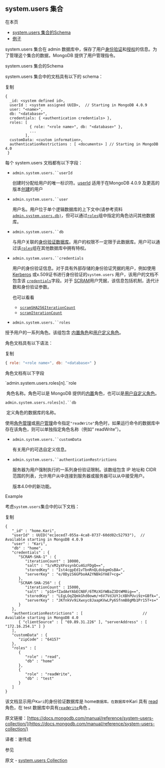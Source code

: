 ## system.users 集合

在本页

- [system.users 集合的Schema](https://docs.mongodb.com/manual/reference/system-users-collection/system-users-schema)
- [例子](https://docs.mongodb.com/manual/reference/system-users-collection/example)

system.users 集合在 admin 数据库中，保存了用户[身份验证](https://docs.mongodb.com/manual/core/authentication/authentication)和[授权](https://docs.mongodb.com/manual/core/authorization/authorization)的信息。为了管理这个集合的数据，MongoDB 提供了用户管理指令。


 system.users 集合的Schema

system.users 集合中的文档具有以下的 schema：

复制

```
{
  _id: <system defined id>,
  userId : <system assigned UUID>,  // Starting in MongoDB 4.0.9
  user: "<name>",
  db: "<database>",
  credentials: { <authentication credentials> },
  roles: [
           { role: "<role name>", db: "<database>" },
           ...
         ],
  customData: <custom information>,
  authenticationRestrictions : [ <documents> ] // Starting in MongoDB 4.0
 }
```


每个 system.users 文档都有以下字段： 

- `admin.system.users.``userId`


  创建时分配给用户的唯一标识符。[userId](https://docs.mongodb.com/manual/reference/system-users-collection/admin.system.users.userId) 适用于在MongoDB 4.0.9 及更高的版本[创建](https://docs.mongodb.com/manual/reference/method/db.createUser/db.createUser)的用户

- `admin.system.users.``user`


  用户名。用户位于单个逻辑数据库的上下文中(请参考资料[`admin.system.users.db)`](https://docs.mongodb.com/manual/reference/system-users-collection/admin.system.users.db)，但可以通过[`roles`](https://docs.mongodb.com/manual/reference/system-users-collection/admin.system.users.roles)组中指定的角色访问其他数据库。 

- `admin.system.users.``db`


  与用户关联的[身份验证数据库](https://docs.mongodb.com/manual/core/security-users/authentication-database)。用户的权限不一定限于此数据库。用户可以通过该[`roles`](https://docs.mongodb.com/manual/reference/system-users-collection/admin.system.users.roles)组在其他数据库中拥有特权。

- `admin.system.users.``credentials`


  用户的身份验证信息。对于具有外部存储的身份验证凭据的用户，例如使用 [Kerberos](https://docs.mongodb.com/manual/tutorial/control-access-to-mongodb-with-kerberos-authentication/) 或x.509证书进行身份验证的`system.users` 用户，该用户的文档不包含该 [`credentials`](https://docs.mongodb.com/manual/reference/system-users-collection/admin.system.users.credentials)字段。对于 [SCRAM](https://docs.mongodb.com/manual/core/security-scram/authentication-scram)用户凭据，该信息包括机制，迭代计数和身份验证参数。

  也可以看看

  - [`scramSHA256IterationCount`](https://docs.mongodb.com/manual/reference/parameters/param.scramSHA256IterationCount)
  - [`scramIterationCount`](https://docs.mongodb.com/manual/reference/parameters/param.scramIterationCount)

- `admin.system.users.``roles`


 授予用户的一系列角色。该组包含 [内置角色](https://docs.mongodb.com/manual/reference/built-in-roles/built-in-roles)和[用户定义角色](https://docs.mongodb.com/manual/core/security-user-defined-roles/user-defined-roles)。


  角色文档具有以下语法：

  复制

  ```js
  { role: "<role name>", db: "<database>" }
  ```

  角色文档有以下字段

  `admin.system.users.roles[n].``role


  ​           角色名称。角色可以是 MongoDB 提供的[内置](https://docs.mongodb.com/manual/reference/built-in-roles/built-in-roles)角色，也可以是[用户自定义角色](https://docs.mongodb.com/manual/core/security-user-defined-roles/user-defined-roles)。

  `admin.system.users.roles[n].``db`


  ​          定义角色的数据库的名称。


  使用[角色管理](https://docs.mongodb.com/manual/reference/command/role-management-commands)或[用户管理](https://docs.mongodb.com/manual/reference/command/user-management-commands)命令指定`"readWrite"`角色时，如果运行命令的数据库中存在该角色，则可以单独指定角色名称（例如“ readWrite”）。

- `admin.system.users.``customData`


  有关用户的可选自定义信息。

- `admin.system.users.``authenticationRestrictions`

  
  服务器为用户强制执行的一系列身份验证限制。该数组包含 IP 地址和 CIDR 范围的列表，允许用户从中连接到服务器或服务器可以从中接受用户。
  
  版本4.0中的新功能。
  

 Example


考虑`system.users`集合中的以下文档：

复制

```
{
   "_id" : "home.Kari",
   "userId" : UUID("ec1eced7-055a-4ca8-8737-60dd02c52793"),  // Available starting in MongoDB 4.0.9
   "user" : "Kari",
   "db" : "home",
   "credentials" : {
      "SCRAM-SHA-1" : {
         "iterationCount" : 10000,
         "salt" : "S/xM2yXFosynbCu4GzFDgQ==",
         "storedKey" : "Ist4cgpEd1vTbnRnQLdobgmOsBA=",
         "serverKey" : "e/0DyzS6GPboAA2YNBkGYm87+cg="
      },
      "SCRAM-SHA-256" : {
         "iterationCount" : 15000,
         "salt" : "p1G+fZadAeYAbECN8F/6TMzXGYWBaZ3DtWM0ig==",
         "storedKey" : "LEgLOqZQmkGhd0owm/+6V7VdJUYJcXBhPUvi9z+GBfk=",
         "serverKey" : "JKfnkVv9iXwxyc8JaapKVwLPy6SfnmB8gMb1Pr15T+s="
      }
   },
   "authenticationRestrictions" : [                           // Available starting in MongoDB 4.0
      { "clientSource" : [ "69.89.31.226" ], "serverAddress" : [ "172.16.254.1" ] }
   ],
   "customData" : {
      "zipCode" : "64157"
   },
   "roles" : [
      {
         "role" : "read",
         "db" : "home"
      },
      {
         "role" : "readWrite",
         "db" : "test"
      }
   ]
}
```


该文档显示用户`Kari`的身份验证数据库是 home`数据库。在数据库中`Kari 具有 [read](https://docs.mongodb.com/manual/reference/built-in-roles/read) 角色，在 test 数据库中具有[`readWrite`](https://docs.mongodb.com/manual/reference/built-in-roles/readWrite)角色 。


原文链接：[https://docs.mongodb.com/manual/reference/system-users-collection/](https://docs.mongodb.com/manual/reference/system-users-collection/)

译者：谢伟成


 参见

原文 - [system.users Collection]( https://docs.mongodb.com/manual/reference/system-users-collection/ )

